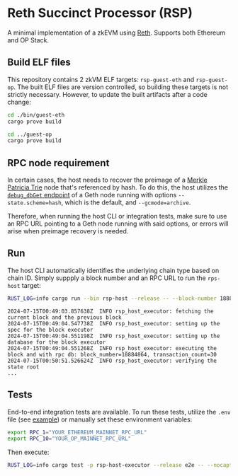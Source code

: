# Reth Succinct Processor (RSP)

A minimal implementation of a zkEVM using [Reth](https://github.com/paradigmxyz/reth). Supports both Ethereum and OP Stack.

## Build ELF files

This repository contains 2 zkVM ELF targets: `rsp-guest-eth` and `rsp-guest-op`. The built ELF files are version controlled, so building these targets is not strictly necessary. However, to update the built artifacts after a code change:

```bash
cd ./bin/guest-eth
cargo prove build

cd ../guest-op
cargo prove build
```

## RPC node requirement

In certain cases, the host needs to recover the preimage of a [Merkle Patricia Trie](https://ethereum.org/en/developers/docs/data-structures-and-encoding/patricia-merkle-trie/) node that's referenced by hash. To do this, the host utilizes the [`debug_dbGet` endpoint](https://geth.ethereum.org/docs/interacting-with-geth/rpc/ns-debug#debugdbget) of a Geth node running with options `--state.scheme=hash`, which is the default, and `--gcmode=archive`.

Therefore, when running the host CLI or integration tests, make sure to use an RPC URL pointing to a Geth node running with said options, or errors will arise when preimage recovery is needed.

## Run

The host CLI automatically identifies the underlying chain type based on chain ID. Simply suppply a block number and an RPC URL to run the `rps-host` target:

```bash
RUST_LOG=info cargo run --bin rsp-host --release -- --block-number 18884864 --rpc-url <RPC>
```

```log
2024-07-15T00:49:03.857638Z  INFO rsp_host_executor: fetching the current block and the previous block
2024-07-15T00:49:04.547738Z  INFO rsp_host_executor: setting up the spec for the block executor
2024-07-15T00:49:04.551198Z  INFO rsp_host_executor: setting up the database for the block executor
2024-07-15T00:49:04.551268Z  INFO rsp_host_executor: executing the block and with rpc db: block_number=18884864, transaction_count=30
2024-07-15T00:50:51.526624Z  INFO rsp_host_executor: verifying the state root
...
```

## Tests

End-to-end integration tests are available. To run these tests, utilize the `.env` file (see [example](./.env.example)) or manually set these environment variables:

```bash
export RPC_1="YOUR_ETHEREUM_MAINNET_RPC_URL"
export RPC_10="YOUR_OP_MAINNET_RPC_URL"
```

Then execute:

```bash
RUST_LOG=info cargo test -p rsp-host-executor --release e2e -- --nocapture
```
